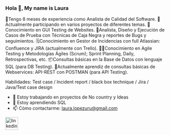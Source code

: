 ### Hola 👋, My name is Laura
🐞Tengo 8 meses de experiencia como Analista de Calidad del Software.
📢Actualmente participando en varios proyectos de diferentes temas.
👔Conocimiento en GUI Testing de Websites. 
📝Analista, Diseño y Ejecución de Casos de Prueba con Técnicas de Caja Negra y reportes de Bugs y seguimientos.
🗒Conocimiento en Gestor de Incidencias con full Atlassian: Confluence y JIRA (actualmente con Trello).
🐱‍🏍Conocimiento en Agile Testing y Metodologías Ágiles (Scrum); Sprint Planning, Daily, Retrospectivas, etc.
📦Consultas básicas en la Base de Datos con lenguaje SQL (para DB Testing).
🚀Actualmente aprendiz de consultas básicas de Webservices: API-REST con POSTMAN (para API Testing).

Habilidades: Test case / Incident report / black box technique / Jira / Java/Test case design

- 🔭 Estoy trabajando en proyectos de No country y Ideas
- 🌱 Estoy aprendiendo SQL 
- 📫 Cómo contactarme: laura.lopezuru@gmail.com 


[<img src='https://cdn.jsdelivr.net/npm/simple-icons@3.0.1/icons/linkedin.svg' alt='linkedin' height='40'>](https://www.linkedin.com/in/https://www.linkedin.com/in/laura-lopez-qa//)  

